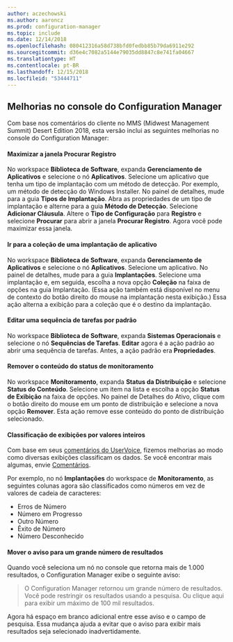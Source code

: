 ```yaml
---
author: aczechowski
ms.author: aaroncz
ms.prod: configuration-manager
ms.topic: include
ms.date: 12/14/2018
ms.openlocfilehash: 080412316a58d738bfd0fedbb85b79da6911e292
ms.sourcegitcommit: d36e4c7082a5144e79035dd8847c8e741fa04667
ms.translationtype: HT
ms.contentlocale: pt-BR
ms.lasthandoff: 12/15/2018
ms.locfileid: "53444711"
---
```

## <a name="bkmk_console"></a> Melhorias no console do Configuration Manager
<!--3594151--> Com base nos comentários do cliente no MMS (Midwest Management Summit) Desert Edition 2018, esta versão inclui as seguintes melhorias no console do Configuration Manager:

#### <a name="maximize-the-browse-registry-window"></a>Maximizar a janela Procurar Registro
No workspace **Biblioteca de Software**, expanda **Gerenciamento de Aplicativos** e selecione o nó **Aplicativos**. Selecione um aplicativo que tenha um tipo de implantação com um método de detecção. Por exemplo, um método de detecção do Windows Installer. No painel de detalhes, mude para a guia **Tipos de Implantação**. Abra as propriedades de um tipo de implantação e alterne para a guia **Método de Detecção**. Selecione **Adicionar Cláusula**. Altere o **Tipo de Configuração** para **Registro** e selecione **Procurar** para abrir a janela **Procurar Registro**. Agora você pode maximizar essa janela.  

#### <a name="go-to-the-collection-from-an-application-deployment"></a>Ir para a coleção de uma implantação de aplicativo
No workspace **Biblioteca de Software**, expanda **Gerenciamento de Aplicativos** e selecione o nó **Aplicativos**. Selecione um aplicativo. No painel de detalhes, mude para a guia **Implantações**. Selecione uma implantação e, em seguida, escolha a nova opção **Coleção** na faixa de opções na guia Implantação. (Essa ação também está disponível no menu de contexto do botão direito do mouse na implantação nesta exibição.) Essa ação alterna a exibição para a coleção que é o destino da implantação.

#### <a name="edit-a-task-sequence-by-default"></a>Editar uma sequência de tarefas por padrão
No workspace **Biblioteca de Software**, expanda **Sistemas Operacionais** e selecione o nó **Sequências de Tarefas**. **Editar** agora é a ação padrão ao abrir uma sequência de tarefas. Antes, a ação padrão era **Propriedades**.  

#### <a name="remove-content-from-monitoring-status"></a>Remover o conteúdo do status de monitoramento
No workspace **Monitoramento**, expanda **Status da Distribuição** e selecione **Status do Conteúdo**. Selecione um item na lista e escolha a opção **Status de Exibição** na faixa de opções. No painel de Detalhes do Ativo, clique com o botão direito do mouse em um ponto de distribuição e selecione a nova opção **Remover**. Esta ação remove esse conteúdo do ponto de distribuição selecionado.

#### <a name="views-sort-by-integer-values"></a>Classificação de exibições por valores inteiros
Com base em seus [comentários do UserVoice](https://configurationmanager.uservoice.com/forums/300492-ideas/suggestions/31791718-columns-with-numbers-should-sort-using-natural-no), fizemos melhorias ao modo como diversas exibições classificam os dados. Se você encontrar mais algumas, envie [Comentários](/sccm/core/understand/find-help#product-feedback).  

Por exemplo, no nó **Implantações** do workspace de **Monitoramento**, as seguintes colunas agora são classificados como números em vez de valores de cadeia de caracteres:  

- Erros de Número
- Número em Progresso
- Outro Número
- Êxito de Número
- Número Desconhecido  

#### <a name="move-the-warning-for-a-large-number-of-results"></a>Mover o aviso para um grande número de resultados
Quando você seleciona um nó no console que retorna mais de 1.000 resultados, o Configuration Manager exibe o seguinte aviso:

> O Configuration Manager retornou um grande número de resultados. Você pode restringir os resultados usando a pesquisa. Ou clique aqui para exibir um máximo de 100 mil resultados.  

Agora há espaço em branco adicional entre esse aviso e o campo de pesquisa. Essa mudança ajuda a evitar que o aviso para exibir mais resultados seja selecionado inadvertidamente. 


